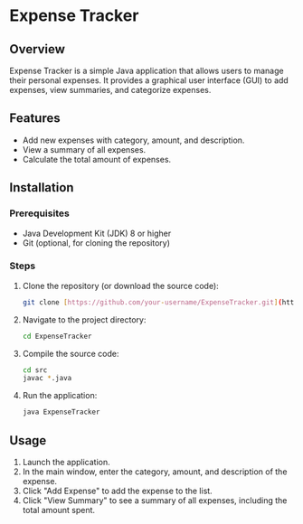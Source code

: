# Expense Tracker

## Overview

Expense Tracker is a simple Java application that allows users to manage their personal expenses. It provides a graphical user interface (GUI) to add expenses, view summaries, and categorize expenses.

## Features

- Add new expenses with category, amount, and description.
- View a summary of all expenses.
- Calculate the total amount of expenses.

## Installation

### Prerequisites

- Java Development Kit (JDK) 8 or higher
- Git (optional, for cloning the repository)

### Steps

1. Clone the repository (or download the source code):
    ```sh
    git clone [https://github.com/your-username/ExpenseTracker.git](https://github.com/k28suh/PersonalExpenseTracker.git)
    ```

2. Navigate to the project directory:
    ```sh
    cd ExpenseTracker
    ```

3. Compile the source code:
    ```sh
    cd src
    javac *.java
    ```

4. Run the application:
    ```sh
    java ExpenseTracker
    ```

## Usage

1. Launch the application.
2. In the main window, enter the category, amount, and description of the expense.
3. Click "Add Expense" to add the expense to the list.
4. Click "View Summary" to see a summary of all expenses, including the total amount spent.




